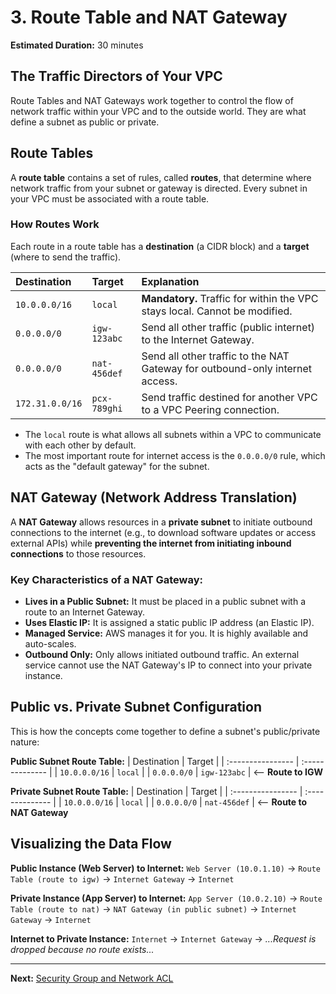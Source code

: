 # 3. Route Table and NAT Gateway

**Estimated Duration:** 30 minutes

## The Traffic Directors of Your VPC

Route Tables and NAT Gateways work together to control the flow of network traffic within your VPC and to the outside world. They are what define a subnet as public or private.

## Route Tables

A **route table** contains a set of rules, called **routes**, that determine where network traffic from your subnet or gateway is directed. Every subnet in your VPC must be associated with a route table.

### How Routes Work
Each route in a route table has a **destination** (a CIDR block) and a **target** (where to send the traffic).

| Destination       | Target                  | Explanation                                                                 |
| :---------------- | :---------------------- | :-------------------------------------------------------------------------- |
| `10.0.0.0/16`     | `local`                 | **Mandatory.** Traffic for within the VPC stays local. Cannot be modified.  |
| `0.0.0.0/0`       | `igw-123abc`            | Send all other traffic (public internet) to the Internet Gateway.           |
| `0.0.0.0/0`       | `nat-456def`            | Send all other traffic to the NAT Gateway for outbound-only internet access.|
| `172.31.0.0/16`   | `pcx-789ghi`            | Send traffic destined for another VPC to a VPC Peering connection.          |

- The `local` route is what allows all subnets within a VPC to communicate with each other by default.
- The most important route for internet access is the `0.0.0.0/0` rule, which acts as the "default gateway" for the subnet.

## NAT Gateway (Network Address Translation)

A **NAT Gateway** allows resources in a **private subnet** to initiate outbound connections to the internet (e.g., to download software updates or access external APIs) while **preventing the internet from initiating inbound connections** to those resources.

### Key Characteristics of a NAT Gateway:
- **Lives in a Public Subnet:** It must be placed in a public subnet with a route to an Internet Gateway.
- **Uses Elastic IP:** It is assigned a static public IP address (an Elastic IP).
- **Managed Service:** AWS manages it for you. It is highly available and auto-scales.
- **Outbound Only:** Only allows initiated outbound traffic. An external service cannot use the NAT Gateway's IP to connect into your private instance.

## Public vs. Private Subnet Configuration

This is how the concepts come together to define a subnet's public/private nature:

**Public Subnet Route Table:**
| Destination       | Target          |
| :---------------- | :-------------- |
| `10.0.0.0/16`     | `local`         |
| `0.0.0.0/0`       | `igw-123abc`    | <-- **Route to IGW**

**Private Subnet Route Table:**
| Destination       | Target          |
| :---------------- | :-------------- |
| `10.0.0.0/16`     | `local`         |
| `0.0.0.0/0`       | `nat-456def`    | <-- **Route to NAT Gateway**

## Visualizing the Data Flow

**Public Instance (Web Server) to Internet:**
`Web Server (10.0.1.10)` -> `Route Table (route to igw)` -> `Internet Gateway` -> `Internet`

**Private Instance (App Server) to Internet:**
`App Server (10.0.2.10)` -> `Route Table (route to nat)` -> `NAT Gateway (in public subnet)` -> `Internet Gateway` -> `Internet`

**Internet to Private Instance:**
`Internet` -> `Internet Gateway` -> *...Request is dropped because no route exists...*

---

**Next:** [Security Group and Network ACL](./04-security-group-and-network-acl.md)
